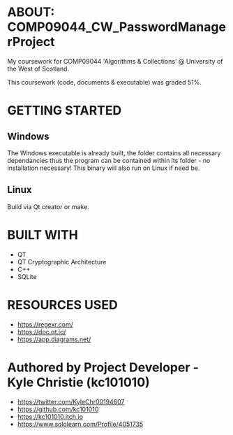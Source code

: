 # ABOUT: COMP09044_CW_PasswordManagerProject
My coursework for COMP09044 'Algorithms &amp; Collections' @ University of the West of Scotland.

This coursework (code, documents & executable) was graded 51%.

# GETTING STARTED

## Windows

The Windows executable is already built, the folder contains all necessary dependancies thus the program can be contained within its folder - no installation necessary! This binary will also run on Linux if need be.

## Linux

Build via Qt creator or make. 

# BUILT WITH
+ QT
+ QT Cryptographic Architecture
+ C++
+ SQLite

# RESOURCES USED
+ https://regexr.com/
+ https://doc.qt.io/
+ https://app.diagrams.net/

# Authored by Project Developer - Kyle Christie (kc101010)

+ https://twitter.com/KyleChr00194607
+ https://github.com/kc101010
+ https://kc101010.itch.io
+ https://www.sololearn.com/Profile/4051735
